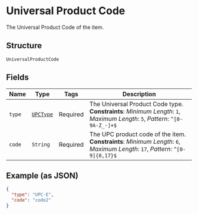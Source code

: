 
# Universal Product Code

The Universal Product Code of the item.

## Structure

`UniversalProductCode`

## Fields

| Name | Type | Tags | Description |
|  --- | --- | --- | --- |
| `type` | [`UPCType`](../../doc/models/upc-type.md) | Required | The Universal Product Code type.<br>**Constraints**: *Minimum Length*: `1`, *Maximum Length*: `5`, *Pattern*: `^[0-9A-Z_-]+$` |
| `code` | `String` | Required | The UPC product code of the item.<br>**Constraints**: *Minimum Length*: `6`, *Maximum Length*: `17`, *Pattern*: `^[0-9]{0,17}$` |

## Example (as JSON)

```json
{
  "type": "UPC-E",
  "code": "code2"
}
```

